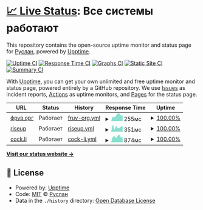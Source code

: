 # [📈 Live Status](https://up.fruw.org): <!--live status--> **Все системы работают**

This repository contains the open-source uptime monitor and status page for [Руслан](fruw.org), powered by [Upptime](https://github.com/upptime/upptime).

[![Uptime CI](https://github.com/fruworg/upptime/workflows/Uptime%20CI/badge.svg)](https://github.com/fruworg/upptime/actions?query=workflow%3A%22Uptime+CI%22)
[![Response Time CI](https://github.com/fruworg/upptime/workflows/Response%20Time%20CI/badge.svg)](https://github.com/fruworg/upptime/actions?query=workflow%3A%22Response+Time+CI%22)
[![Graphs CI](https://github.com/fruworg/upptime/workflows/Graphs%20CI/badge.svg)](https://github.com/fruworg/upptime/actions?query=workflow%3A%22Graphs+CI%22)
[![Static Site CI](https://github.com/fruworg/upptime/workflows/Static%20Site%20CI/badge.svg)](https://github.com/fruworg/upptime/actions?query=workflow%3A%22Static+Site+CI%22)
[![Summary CI](https://github.com/fruworg/upptime/workflows/Summary%20CI/badge.svg)](https://github.com/fruworg/upptime/actions?query=workflow%3A%22Summary+CI%22)

With [Upptime](https://upptime.js.org), you can get your own unlimited and free uptime monitor and status page, powered entirely by a GitHub repository. We use [Issues](https://github.com/fruworg/upptime/issues) as incident reports, [Actions](https://github.com/fruworg/upptime/actions) as uptime monitors, and [Pages](https://up.fruw.org) for the status page.

<!--start: status pages-->
<!-- This summary is generated by Upptime (https://github.com/upptime/upptime) -->
<!-- Do not edit this manually, your changes will be overwritten -->
<!-- prettier-ignore -->
| URL | Status | History | Response Time | Uptime |
| --- | ------ | ------- | ------------- | ------ |
| <img alt="" src="https://icons.duckduckgo.com/ip3/fruw.org.ico" height="13"> [фрув.орг](https://fruw.org) | Работает | [fruv-org.yml](https://github.com/fruworg/upptime/commits/HEAD/history/fruv-org.yml) | <details><summary><img alt="Response time graph" src="./graphs/fruv-org/response-time-week.png" height="20"> 255мс</summary><br><a href="https://up.fruw.org/history/fruv-org"><img alt="Response time 303" src="https://img.shields.io/endpoint?url=https%3A%2F%2Fraw.githubusercontent.com%2Ffruworg%2Fupptime%2FHEAD%2Fapi%2Ffruv-org%2Fresponse-time.json"></a><br><a href="https://up.fruw.org/history/fruv-org"><img alt="24-hour response time 255" src="https://img.shields.io/endpoint?url=https%3A%2F%2Fraw.githubusercontent.com%2Ffruworg%2Fupptime%2FHEAD%2Fapi%2Ffruv-org%2Fresponse-time-day.json"></a><br><a href="https://up.fruw.org/history/fruv-org"><img alt="7-day response time 255" src="https://img.shields.io/endpoint?url=https%3A%2F%2Fraw.githubusercontent.com%2Ffruworg%2Fupptime%2FHEAD%2Fapi%2Ffruv-org%2Fresponse-time-week.json"></a><br><a href="https://up.fruw.org/history/fruv-org"><img alt="30-day response time 303" src="https://img.shields.io/endpoint?url=https%3A%2F%2Fraw.githubusercontent.com%2Ffruworg%2Fupptime%2FHEAD%2Fapi%2Ffruv-org%2Fresponse-time-month.json"></a><br><a href="https://up.fruw.org/history/fruv-org"><img alt="1-year response time 303" src="https://img.shields.io/endpoint?url=https%3A%2F%2Fraw.githubusercontent.com%2Ffruworg%2Fupptime%2FHEAD%2Fapi%2Ffruv-org%2Fresponse-time-year.json"></a></details> | <details><summary><a href="https://up.fruw.org/history/fruv-org">100.00%</a></summary><a href="https://up.fruw.org/history/fruv-org"><img alt="All-time uptime 100.00%" src="https://img.shields.io/endpoint?url=https%3A%2F%2Fraw.githubusercontent.com%2Ffruworg%2Fupptime%2FHEAD%2Fapi%2Ffruv-org%2Fuptime.json"></a><br><a href="https://up.fruw.org/history/fruv-org"><img alt="24-hour uptime 100.00%" src="https://img.shields.io/endpoint?url=https%3A%2F%2Fraw.githubusercontent.com%2Ffruworg%2Fupptime%2FHEAD%2Fapi%2Ffruv-org%2Fuptime-day.json"></a><br><a href="https://up.fruw.org/history/fruv-org"><img alt="7-day uptime 100.00%" src="https://img.shields.io/endpoint?url=https%3A%2F%2Fraw.githubusercontent.com%2Ffruworg%2Fupptime%2FHEAD%2Fapi%2Ffruv-org%2Fuptime-week.json"></a><br><a href="https://up.fruw.org/history/fruv-org"><img alt="30-day uptime 100.00%" src="https://img.shields.io/endpoint?url=https%3A%2F%2Fraw.githubusercontent.com%2Ffruworg%2Fupptime%2FHEAD%2Fapi%2Ffruv-org%2Fuptime-month.json"></a><br><a href="https://up.fruw.org/history/fruv-org"><img alt="1-year uptime 100.00%" src="https://img.shields.io/endpoint?url=https%3A%2F%2Fraw.githubusercontent.com%2Ffruworg%2Fupptime%2FHEAD%2Fapi%2Ffruv-org%2Fuptime-year.json"></a></details>
| <img alt="" src="https://icons.duckduckgo.com/ip3/mail.riseup.net.ico" height="13"> [riseup](https://mail.riseup.net) | Работает | [riseup.yml](https://github.com/fruworg/upptime/commits/HEAD/history/riseup.yml) | <details><summary><img alt="Response time graph" src="./graphs/riseup/response-time-week.png" height="20"> 351мс</summary><br><a href="https://up.fruw.org/history/riseup"><img alt="Response time 394" src="https://img.shields.io/endpoint?url=https%3A%2F%2Fraw.githubusercontent.com%2Ffruworg%2Fupptime%2FHEAD%2Fapi%2Friseup%2Fresponse-time.json"></a><br><a href="https://up.fruw.org/history/riseup"><img alt="24-hour response time 422" src="https://img.shields.io/endpoint?url=https%3A%2F%2Fraw.githubusercontent.com%2Ffruworg%2Fupptime%2FHEAD%2Fapi%2Friseup%2Fresponse-time-day.json"></a><br><a href="https://up.fruw.org/history/riseup"><img alt="7-day response time 351" src="https://img.shields.io/endpoint?url=https%3A%2F%2Fraw.githubusercontent.com%2Ffruworg%2Fupptime%2FHEAD%2Fapi%2Friseup%2Fresponse-time-week.json"></a><br><a href="https://up.fruw.org/history/riseup"><img alt="30-day response time 394" src="https://img.shields.io/endpoint?url=https%3A%2F%2Fraw.githubusercontent.com%2Ffruworg%2Fupptime%2FHEAD%2Fapi%2Friseup%2Fresponse-time-month.json"></a><br><a href="https://up.fruw.org/history/riseup"><img alt="1-year response time 394" src="https://img.shields.io/endpoint?url=https%3A%2F%2Fraw.githubusercontent.com%2Ffruworg%2Fupptime%2FHEAD%2Fapi%2Friseup%2Fresponse-time-year.json"></a></details> | <details><summary><a href="https://up.fruw.org/history/riseup">100.00%</a></summary><a href="https://up.fruw.org/history/riseup"><img alt="All-time uptime 100.00%" src="https://img.shields.io/endpoint?url=https%3A%2F%2Fraw.githubusercontent.com%2Ffruworg%2Fupptime%2FHEAD%2Fapi%2Friseup%2Fuptime.json"></a><br><a href="https://up.fruw.org/history/riseup"><img alt="24-hour uptime 100.00%" src="https://img.shields.io/endpoint?url=https%3A%2F%2Fraw.githubusercontent.com%2Ffruworg%2Fupptime%2FHEAD%2Fapi%2Friseup%2Fuptime-day.json"></a><br><a href="https://up.fruw.org/history/riseup"><img alt="7-day uptime 100.00%" src="https://img.shields.io/endpoint?url=https%3A%2F%2Fraw.githubusercontent.com%2Ffruworg%2Fupptime%2FHEAD%2Fapi%2Friseup%2Fuptime-week.json"></a><br><a href="https://up.fruw.org/history/riseup"><img alt="30-day uptime 100.00%" src="https://img.shields.io/endpoint?url=https%3A%2F%2Fraw.githubusercontent.com%2Ffruworg%2Fupptime%2FHEAD%2Fapi%2Friseup%2Fuptime-month.json"></a><br><a href="https://up.fruw.org/history/riseup"><img alt="1-year uptime 100.00%" src="https://img.shields.io/endpoint?url=https%3A%2F%2Fraw.githubusercontent.com%2Ffruworg%2Fupptime%2FHEAD%2Fapi%2Friseup%2Fuptime-year.json"></a></details>
| <img alt="" src="https://icons.duckduckgo.com/ip3/mail.cock.li.ico" height="13"> [cock.li](https://mail.cock.li) | Работает | [cock-li.yml](https://github.com/fruworg/upptime/commits/HEAD/history/cock-li.yml) | <details><summary><img alt="Response time graph" src="./graphs/cock-li/response-time-week.png" height="20"> 874мс</summary><br><a href="https://up.fruw.org/history/cock-li"><img alt="Response time 869" src="https://img.shields.io/endpoint?url=https%3A%2F%2Fraw.githubusercontent.com%2Ffruworg%2Fupptime%2FHEAD%2Fapi%2Fcock-li%2Fresponse-time.json"></a><br><a href="https://up.fruw.org/history/cock-li"><img alt="24-hour response time 780" src="https://img.shields.io/endpoint?url=https%3A%2F%2Fraw.githubusercontent.com%2Ffruworg%2Fupptime%2FHEAD%2Fapi%2Fcock-li%2Fresponse-time-day.json"></a><br><a href="https://up.fruw.org/history/cock-li"><img alt="7-day response time 874" src="https://img.shields.io/endpoint?url=https%3A%2F%2Fraw.githubusercontent.com%2Ffruworg%2Fupptime%2FHEAD%2Fapi%2Fcock-li%2Fresponse-time-week.json"></a><br><a href="https://up.fruw.org/history/cock-li"><img alt="30-day response time 869" src="https://img.shields.io/endpoint?url=https%3A%2F%2Fraw.githubusercontent.com%2Ffruworg%2Fupptime%2FHEAD%2Fapi%2Fcock-li%2Fresponse-time-month.json"></a><br><a href="https://up.fruw.org/history/cock-li"><img alt="1-year response time 869" src="https://img.shields.io/endpoint?url=https%3A%2F%2Fraw.githubusercontent.com%2Ffruworg%2Fupptime%2FHEAD%2Fapi%2Fcock-li%2Fresponse-time-year.json"></a></details> | <details><summary><a href="https://up.fruw.org/history/cock-li">100.00%</a></summary><a href="https://up.fruw.org/history/cock-li"><img alt="All-time uptime 100.00%" src="https://img.shields.io/endpoint?url=https%3A%2F%2Fraw.githubusercontent.com%2Ffruworg%2Fupptime%2FHEAD%2Fapi%2Fcock-li%2Fuptime.json"></a><br><a href="https://up.fruw.org/history/cock-li"><img alt="24-hour uptime 100.00%" src="https://img.shields.io/endpoint?url=https%3A%2F%2Fraw.githubusercontent.com%2Ffruworg%2Fupptime%2FHEAD%2Fapi%2Fcock-li%2Fuptime-day.json"></a><br><a href="https://up.fruw.org/history/cock-li"><img alt="7-day uptime 100.00%" src="https://img.shields.io/endpoint?url=https%3A%2F%2Fraw.githubusercontent.com%2Ffruworg%2Fupptime%2FHEAD%2Fapi%2Fcock-li%2Fuptime-week.json"></a><br><a href="https://up.fruw.org/history/cock-li"><img alt="30-day uptime 100.00%" src="https://img.shields.io/endpoint?url=https%3A%2F%2Fraw.githubusercontent.com%2Ffruworg%2Fupptime%2FHEAD%2Fapi%2Fcock-li%2Fuptime-month.json"></a><br><a href="https://up.fruw.org/history/cock-li"><img alt="1-year uptime 100.00%" src="https://img.shields.io/endpoint?url=https%3A%2F%2Fraw.githubusercontent.com%2Ffruworg%2Fupptime%2FHEAD%2Fapi%2Fcock-li%2Fuptime-year.json"></a></details>

<!--end: status pages-->

[**Visit our status website →**](https://up.fruw.org)

## 📄 License

- Powered by: [Upptime](https://github.com/upptime/upptime)
- Code: [MIT](./LICENSE) © [Руслан](fruw.org)
- Data in the `./history` directory: [Open Database License](https://opendatacommons.org/licenses/odbl/1-0/)

